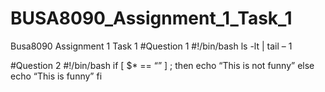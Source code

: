 # BUSA8090_Assignment_1_Task_1
Busa8090 Assignment 1 Task 1
#Question 1
#!/bin/bash
ls -lt | tail – 1

#Question 2
#!/bin/bash
if [ $* == “” ] ; then
        echo “This is not funny”
else
        echo “This is funny”
fi
